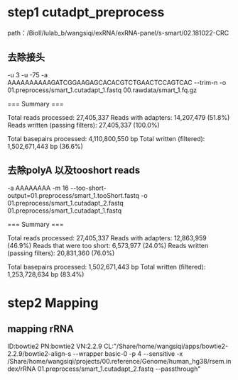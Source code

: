# step1 cutadpt_preprocess
path：/BioII/lulab_b/wangsiqi/exRNA/exRNA-panel/s-smart/02.181022-CRC
## 去除接头
-u 3 -u -75 -a AAAAAAAAAAGATCGGAAGAGCACACGTCTGAACTCCAGTCAC --trim-n -o 01.preprocess/smart_1.cutadapt_1.fastq 00.rawdata/smart_1.fq.gz

=== Summary ===

Total reads processed:              27,405,337
Reads with adapters:                14,207,479 (51.8%)
Reads written (passing filters):    27,405,337 (100.0%)

Total basepairs processed: 4,110,800,550 bp
Total written (filtered):  1,502,671,443 bp (36.6%)

## 去除polyA 以及tooshort reads
-a AAAAAAAA -m 16 --too-short-output=01.preprocess/smart_1.tooShort.fastq -o 01.preprocess/smart_1.cutadapt_2.fastq 01.preprocess/smart_1.cutadapt_1.fastq

=== Summary ===

Total reads processed:              27,405,337
Reads with adapters:                12,863,959 (46.9%)
Reads that were too short:           6,573,977 (24.0%)
Reads written (passing filters):    20,831,360 (76.0%)

Total basepairs processed: 1,502,671,443 bp
Total written (filtered):  1,253,728,634 bp (83.4%)

# step2 Mapping
## mapping rRNA
ID:bowtie2      PN:bowtie2      VN:2.2.9        CL:"/Share/home/wangsiqi/apps/bowtie2-2.2.9/bowtie2-align-s --wrapper basic-0 -p 4 --sensitive -x /Share/home/wangsiqi/projects/00.reference/Genome/human_hg38/rsem.index/rRNA 01.preprocess/smart_1.cutadapt_2.fastq --passthrough"
